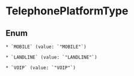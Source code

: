 
# TelephonePlatformType

## Enum


    * `MOBILE` (value: `"MOBILE"`)

    * `LANDLINE` (value: `"LANDLINE"`)

    * `VOIP` (value: `"VOIP"`)



